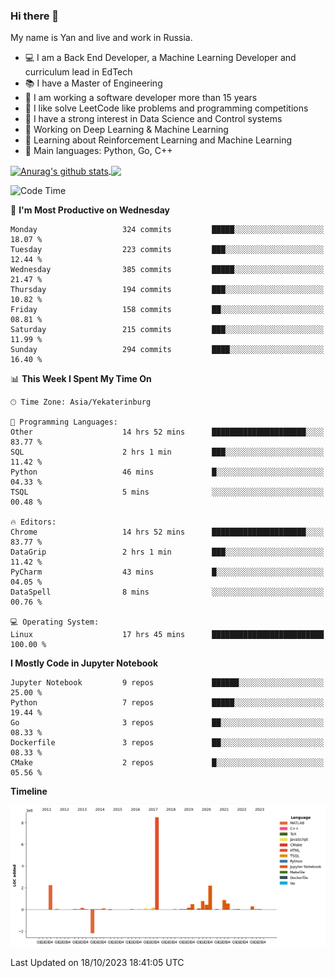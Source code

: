 ### Hi there 👋

My name is Yan and live and work in Russia.

- 💻 I am a Back End Developer, a Machine Learning Developer and curriculum lead in EdTech
- 📚 I have a Master of Engineering
- 🤔 I am working a software developer more than 15 years
- 🌱 I like solve LeetCode like problems and programming competitions
- 📝 I have a strong interest in Data Science and Control systems
- 🔭 Working on Deep Learning & Machine Learning
- 🌱 Learning about Reinforcement Learning and Machine Learning
- 🌟 Main languages: Python, Go, C++

<!--


**yanchick/yanchick** is a ✨ _special_ ✨ repository because its `README.md` (this file) appears on your GitHub profile.

Here are some ideas to get you started:

- I am a self taught Full Stack Developer and a Machine Learning Developer
- 🌱 I’m currently learning ...
- 👯 I’m looking to collaborate on ...
- 🤔 I’m looking for help with ...
- 💬 Ask me about ...
- 📫 How to reach me: ...
- 😄 Pronouns: ...
- ⚡ Fun fact: ...

-->


<a href="https://github.com/anuraghazra/github-readme-stats">
    <img align="center" src="https://github-readme-stats.vercel.app/api?username=yanchick&count_private=true" alt="Anurag's github stats" />
</a>
<a href="https://github.com/anuraghazra/github-readme-stats">
    <img align="center" src="https://github-readme-stats.vercel.app/api/top-langs/?username=yanchick&hide=javascript,html,CSS" />
</a>

<!--START_SECTION:waka-->
![Code Time](http://img.shields.io/badge/Code%20Time-909%20hrs%202%20mins-blue)

📅 **I'm Most Productive on Wednesday** 

```text
Monday                   324 commits         █████░░░░░░░░░░░░░░░░░░░░   18.07 % 
Tuesday                  223 commits         ███░░░░░░░░░░░░░░░░░░░░░░   12.44 % 
Wednesday                385 commits         █████░░░░░░░░░░░░░░░░░░░░   21.47 % 
Thursday                 194 commits         ███░░░░░░░░░░░░░░░░░░░░░░   10.82 % 
Friday                   158 commits         ██░░░░░░░░░░░░░░░░░░░░░░░   08.81 % 
Saturday                 215 commits         ███░░░░░░░░░░░░░░░░░░░░░░   11.99 % 
Sunday                   294 commits         ████░░░░░░░░░░░░░░░░░░░░░   16.40 % 
```


📊 **This Week I Spent My Time On** 

```text
🕑︎ Time Zone: Asia/Yekaterinburg

💬 Programming Languages: 
Other                    14 hrs 52 mins      █████████████████████░░░░   83.77 % 
SQL                      2 hrs 1 min         ███░░░░░░░░░░░░░░░░░░░░░░   11.42 % 
Python                   46 mins             █░░░░░░░░░░░░░░░░░░░░░░░░   04.33 % 
TSQL                     5 mins              ░░░░░░░░░░░░░░░░░░░░░░░░░   00.48 % 

🔥 Editors: 
Chrome                   14 hrs 52 mins      █████████████████████░░░░   83.77 % 
DataGrip                 2 hrs 1 min         ███░░░░░░░░░░░░░░░░░░░░░░   11.42 % 
PyCharm                  43 mins             █░░░░░░░░░░░░░░░░░░░░░░░░   04.05 % 
DataSpell                8 mins              ░░░░░░░░░░░░░░░░░░░░░░░░░   00.76 % 

💻 Operating System: 
Linux                    17 hrs 45 mins      █████████████████████████   100.00 % 
```

**I Mostly Code in Jupyter Notebook** 

```text
Jupyter Notebook         9 repos             ██████░░░░░░░░░░░░░░░░░░░   25.00 % 
Python                   7 repos             █████░░░░░░░░░░░░░░░░░░░░   19.44 % 
Go                       3 repos             ██░░░░░░░░░░░░░░░░░░░░░░░   08.33 % 
Dockerfile               3 repos             ██░░░░░░░░░░░░░░░░░░░░░░░   08.33 % 
CMake                    2 repos             █░░░░░░░░░░░░░░░░░░░░░░░░   05.56 % 
```



**Timeline**

![Lines of Code chart](https://raw.githubusercontent.com/yanchick/yanchick/main/assets/bar_graph.png)


 Last Updated on 18/10/2023 18:41:05 UTC
<!--END_SECTION:waka-->

